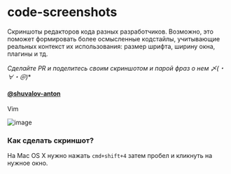 code-screenshots
================

Скриншоты редакторов кода разных разработчиков. Возможно, это поможет формировать более осмысленные
кодстайлы, учитывающие реальных контекст их использования: размер шрифта, ширину окна, плагины и тд.

*Сделайте PR и поделитесь своим скриншотом и парой фраз о нем 〆(・∀・＠)**

#### [@shuvalov-anton](https://twitter.com/shuvalov_anton)

Vim

![image](https://cloud.githubusercontent.com/assets/1410106/5058193/d220b004-6cf6-11e4-9e04-6f2dc2520b9d.png)


### Как сделать скриншот?

На Mac OS X нужно нажать `cmd+shift+4` затем пробел и кликнуть на нужное окно.
